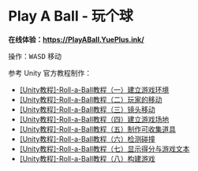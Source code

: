 # Play A Ball - 玩个球

**在线体验：<https://PlayABall.YuePlus.ink/>**

操作：<kbd>W</kbd><kbd>A</kbd><kbd>S</kbd><kbd>D</kbd> 移动

参考 Unity 官方教程制作：

- [[Unity教程]-Roll-a-Ball教程（一）建立游戏环境](https://www.bilibili.com/video/BV1jK4y1G7g4)
- [[Unity教程]-Roll-a-Ball教程（二）玩家的移动](https://www.bilibili.com/video/BV15y4y1g7By)
- [[Unity教程]-Roll-a-Ball教程（三）镜头移动](https://www.bilibili.com/video/BV14B4y1M7hs)
- [[Unity教程]-Roll-a-Ball教程（四）建立游戏场地](https://www.bilibili.com/video/BV1hh411a7nN)
- [[Unity教程]-Roll-a-Ball教程（五）制作可收集道具](https://www.bilibili.com/video/BV1U54y1H7wL)
- [[Unity教程]-Roll-a-Ball教程（六）检测碰撞](https://www.bilibili.com/video/BV1FV411x7o7)
- [[Unity教程]-Roll-a-Ball教程（七）显示得分与游戏文本](https://www.bilibili.com/video/BV1wo4y1X75F)
- [[Unity教程]-Roll-a-Ball教程（八）构建游戏](https://www.bilibili.com/video/BV1Hy4y1T7oU)
